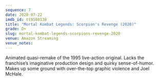 ```yaml
---
sequence: 7
date: 2020-07-22
imdb_id: tt9580138
title: "Mortal Kombat Legends: Scorpion's Revenge (2020)"
grade: D+
slug: mortal-kombat-legends-scorpions-revenge-2020
venue: Amazon Streaming
venue_notes:
---
```


Animated quasi-remake of the 1995 <span data-imdb-id="tt0113855">live-action original</span>. Lacks the franchise’s imaginative production design and quirky sense-of-humor. Makes up some ground with over-the-top graphic violence and Joel McHale.
